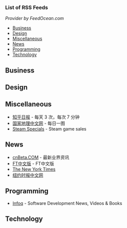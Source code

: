 ### List of RSS Feeds

*Provider by FeedOcean.com*

- [Business](#business)
- [Design](#design)
- [Miscellaneous](#miscellaneous)
- [News](#news)
- [Programming](#programming)
- [Technology](#technology)

## Business

## Design

## Miscellaneous

* [知乎日报](https://feedocean.com/feeds/sry69h) - 每天 3 次，每次 7 分钟
* [国家地理中文网](https://feedocean.com/feeds/c1xq8j) - 每日一图
* [Steam Specials](https://feedocean.com/feeds/1lpaj6b) - Steam game sales

## News

* [cnBeta.COM](https://feedocean.com/feeds/gjn0yf) - 最新业界资讯
* [FT中文版](https://feedocean.com/feeds/15qqtz) - FT中文版
* [The New York Times](https://feedocean.com/feeds/5yoe4g) 
* [纽约时报中文网](https://feedocean.com/feeds/fpdymq)

## Programming

* [Infoq](https://feedocean.com/feeds/d519ydb) - Software Development News, Videos & Books

## Technology
